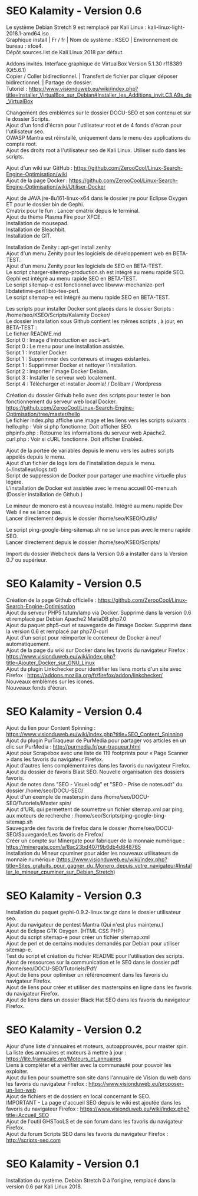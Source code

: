 
# SEO Kalamity - Version 0.6
Le système Debian Stretch 9 est remplacé par Kali Linux : kali-linux-light-2018.1-amd64.iso<br/>
Graphique install | Fr / fr | Nom de système : KSEO | Environnement de bureau : xfce4.<br/>
Dépôt sources.list de Kali Linux 2018 par défaut.<br/>

Addons invités. Interface graphique de VirtualBox Version 5.1.30 r118389 (Qt5.6.1)<br/>
Copier / Coller bidirectionnel. | Transfert de fichier par cliquer déposer bidirectionnel. | Partage de dossier.<br/>
Tutoriel : https://www.visionduweb.eu/wiki/index.php?title=Installer_VirtualBox_sur_Debian#Installer_les_Additions_invit.C3.A9s_de_VirtualBox<br/>

Changement des emblèmes sur le dossier DOCU-SEO et son contenu et sur le dossier Scripts.<br/>
Ajout d'un fond d'écran pour l'utilisateur root et de 4 fonds d'écran pour l'utilisateur seo.<br/>
OWASP Mantra est réinstallé, uniquement dans le menu des applications du compte root.<br/>
Ajout des droits root à l'utilisateur seo de Kali Linux. Utiliser sudo dans les scripts.<br/>

Ajout d'un wiki sur GitHub : https://github.com/ZerooCool/Linux-Search-Engine-Optimisation/wiki<br/>
Ajout de la page Docker : https://github.com/ZerooCool/Linux-Search-Engine-Optimisation/wiki/Utiliser-Docker<br/>

Ajout de JAVA jre-8u161-linux-x64 dans le dossier jre pour Eclipse Oxygen ET pour le dossier bin de Gephi.<br/>
Cmatrix pour le fun : Lancer cmatrix depuis le terminal.<br/>
Ajout du thème Plasma Fire pour XFCE.<br/>
Installation de mousepad.<br/>
Installation de Bleachbit.<br/>
Installation de GIT.<br/>

Installation de Zenity : apt-get install zenity<br/>
Ajout d'un menu Zenity pour les logiciels de développement web en BETA-TEST.<br/>
Ajout d'un menu Zenity pour les logiciels de SEO en BETA-TEST.<br/>
Le script charger-sitemap-production.sh est intégré au menu rapide SEO.<br/>
Gephi est intégré au menu rapide SEO en BETA-TEST.<br/>
Le script sitemap-e est fonctionnel avec libwww-mechanize-perl libdatetime-perl libio-tee-perl.<br/>
Le script sitemap-e est intégré au menu rapide SEO en BETA-TEST.<br/>

Les scripts pour installer Docker sont placés dans le dossier Scripts : /home/seo/KSEO/Scripts/Kalamity Docker/<br/>
Le dossier installation sous Github contient les mêmes scripts , à jour, en BETA-TEST :<br/>
Le fichier README.md<br/>
Script 0 : Image d'introduction en ascii-art.<br/>
Script 0 : Le menu pour une installation assistée.<br/>
Script 1 : Installer Docker.<br/>
Script 1 : Supprimmer des conteneurs et images existantes.<br/>
Script 1 : Supprimmer Docker et nettoyer l'installation.<br/>
Script 2 : Importer l'image Docker Debian.<br/>
Script 3 : Installer le serveur web localement.<br/>
Script 4 : Télécharger et installer Joomla! / Dolibarr / Wordpress<br/>

Création du dossier Github hello avec des scripts pour tester le bon fonctionnement du serveur web local Docker.<br/>
https://github.com/ZerooCool/Linux-Search-Engine-Optimisation/tree/master/hello<br/>
Le fichier index.php affiche une image et les liens vers les scripts suivants :<br/>
hello.php : Voir si php fonctionne. Doit afficher SEO.<br/>
phpinfo.php : Retourne les informations du serveur web Apache2.<br/>
curl.php : Voir si cURL fonctionne. Doit afficher Enabled.<br/>

Ajout de la portée de variables depuis le menu vers les autres scripts appelés depuis le menu.<br/>
Ajout d'un fichier de logs lors de l'installation depuis le menu. (~/installeur/logs.txt)<br/>
Script de suppression de Docker pour partager une machine virtuelle plus légère.<br/>
L'installation de Docker est assistée avec le menu accueil 00-menu.sh (Dossier installation de Github.)<br/>

Le mineur de monero est à nouveau installé. Intégré au menu rapide Dev Web il ne se lance pas.<br/>
Lancer directement depuis le dossier /home/seo/KSEO/Outils/<br/>

Le script ping-google-bing-sitemap.sh ne se lance pas avec le menu rapide SEO.<br/>
Lancer directement depuis le dossier /home/seo/KSEO/Scripts/<br/>

Import du dossier Webcheck dans la Version 0.6 a installer dans la Version 0.7 ou supérieur.

# SEO Kalamity - Version 0.5
Création de la page Github officielle : https://github.com/ZerooCool/Linux-Search-Engine-Optimisation<br/>
Ajout du serveur PHP5 tutum/lamp via Docker. Supprimé dans la version 0.6 et remplacé par Debian Apache2 MariaDB php7.0<br/>
Ajout du paquet php5-curl et sauvegarde de l'image Docker. Supprimé dans la version 0.6 et remplacé par php7.0-curl<br/>
Ajout d'un script pour réimporter le conteneur de Docker à neuf automatiquement.<br/>
Ajout de la page du wiki sur Docker dans les favoris du navigateur Firefox : https://www.visionduweb.eu/wiki/index.php?title=Ajouter_Docker_sur_GNU_Linux<br/>
Ajout du plugin Linkchecker pour identifier les liens morts d'un site avec Firefox : https://addons.mozilla.org/fr/firefox/addon/linkchecker/<br/>
Nouveaux emblèmes sur les icones.<br/>
Nouveaux fonds d'écran.

# SEO Kalamity - Version 0.4
Ajout du lien pour Content Spinning : https://www.visionduweb.eu/wiki/index.php?title=SEO_Content_Spinning<br/>
Ajout du plugin PurTraqueur de PurMedia pour partager vos articles en un clic sur PurMedia : http://purmedia.fr/pur-traqueur.html<br/>
Ajout pour Scrapebox avec une liste de 119 footprints pour « Page Scanner » dans les favoris du navigateur Firefox.<br/>
Ajout d'autres liens complémentaires dans les favoris du navigateur Firefox.<br/>
Ajout du dossier de favoris Blast SEO. Nouvelle organisation des dossiers favoris. <br/>
Ajout de notes dans "SEO - Visuel.odg" et "SEO - Prise de notes.odt" du dossier /home/seo/DOCU-SEO/<br/>
Ajout d'un exemple de masterspin dans /home/seo/DOCU-SEO/Tutoriels/Master spin/<br/>
Ajout d'URL qui permettent de soumettre un fichier sitemap.xml par ping, aux moteurs de recherche : /home/seo/Scripts/ping-google-bing-sitemap.sh<br/>
Sauvegarde des favoris de firefox dans le dossier /home/seo/DOCU-SEO/Sauvegarde/Les favoris de Firefox/<br/>
Créer un compte sur Minergate pour fabriquer de la monnaie numérique : https://minergate.com/a/8ac23bd407f9b6db4d848765<br/>
Installation du Mineur cpuminer pour aider les nouveaux utilisateurs de monnaie numérique (https://www.visionduweb.eu/wiki/index.php?title=Sites_gratuits_pour_gagner_du_Monero_depuis_votre_navigateur#Installer_le_mineur_cpuminer_sur_Debian_Stretch)

# SEO Kalamity - Version 0.3
Installation du paquet gephi-0.9.2-linux.tar.gz dans le dossier utilisateur seo.<br/>
Ajout du navigateur de pentest Mantra (Qui n'est plus maintenu.)<br/>
Ajout de Eclipse GTK Oxygen. (HTML CSS PHP.)<br/>
Ajout du script sitemap-e pour créer un fichier sitemap.xml<br/>
Ajout de perl et de certains modules demandés par Debian pour utiliser sitemap-e.<br/>
Test du script et création du fichier README pour l'utilisation des scripts.<br/>
Ajout de ressources sur la communication et le SE0 dans le dossier pdf /home/seo/DOCU-SEO/Tutoriels/Pdf/<br/>
Ajout de liens pour optimiser un référencement dans les favoris du navigateur Firefox.<br/>
Ajout de liens pour créer et utiliser des masterspins en ligne dans les favoris du navigateur Firefox.<br/>
Ajout de liens dans un dossier Black Hat SEO dans les favoris du navigateur Firefox.

# SEO Kalamity - Version 0.2
Ajour d'une liste d'annuaires et moteurs, autoapprouvés, pour master spin.<br/>
La liste des annuaires et moteurs à mettre à jour : https://lite.framacalc.org/Moteurs_et_annuaires<br/>
Liens à compléter et a vérifier avec la communauté pour pouvoir les exploiter.<br/>
Ajout du lien pour soumettre son site dans l'annuaire de Vision du web dans les favoris du navigateur Firefox : https://www.visionduweb.eu/proposer-un-lien-web<br/>
Ajout de fichiers et de dossiers en local concernant le SEO.<br/>
IMPORTANT - La page d'accueil SEO depuis le wiki est ajoutée dans les favoris du navigateur Firefox : https://www.visionduweb.eu/wiki/index.php?title=Accueil_SEO<br/>
Ajout de l'outil GHSTooLS et de son forum dans les favoris du navigateur Firefox.<br/>
Ajout du forum Scripts SEO dans les favoris du navigateur Firefox : http://scripts-seo.com

# SEO Kalamity - Version 0.1
Installation du système. Debian Stretch 0 à l'origine, remplacé dans la version 0.6 par Kali Linux 2018.

